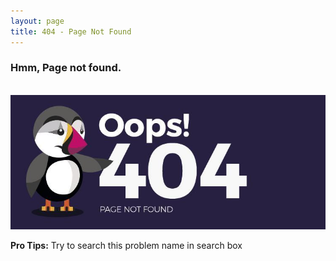 ```yaml
---
layout: page
title: 404 - Page Not Found
---
```


### Hmm, Page not found.

<br>

<img src="/static/img/404.jpg">

**Pro Tips:** Try to search this problem name in search box
